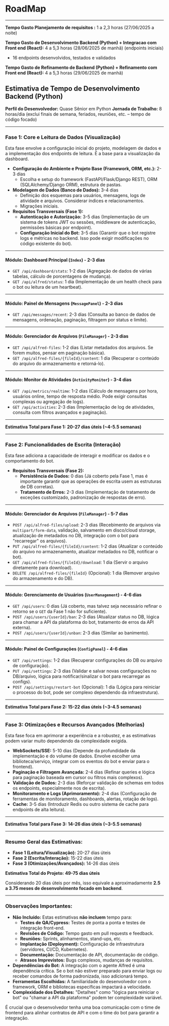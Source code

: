 
# RoadMap

---


**Tempo Gasto Planejamento de requisitos :** 1 a 2,3 horas (27/06/2025 a noite)

**Tempo Gasto de Desenvolvimento Backend (Python) + Integracao com Front end (React):** 4 a 5,3 horas (28/06/2025 de manhã) (endpoints iniciais)
- 16 endpoints desenvolvidos, testados e validados

**Tempo Gasto de Refinamento de Backend (Python) + Refinamento com Front end (React):** 4 a 5,3 horas (29/06/2025 de manhã) 


## Estimativa de Tempo de Desenvolvimento Backend (Python)

**Perfil do Desenvolvedor:** Quase Sênior em Python
**Jornada de Trabalho:** 8 horas/dia (exclui finais de semana, feriados, reuniões, etc. – tempo de código focado)

---

### Fase 1: Core e Leitura de Dados (Visualização)

Esta fase envolve a configuração inicial do projeto, modelagem de dados e a implementação dos endpoints de leitura. É a base para a visualização da dashboard.

* **Configuração do Ambiente e Projeto Base (Framework, ORM, etc.):** 2-3 dias
    * Escolha e setup do framework (FastAPI/Flask/Django REST), ORM (SQLAlchemy/Django ORM), estrutura de pastas.
* **Modelagem de Dados (Banco de Dados):** 3-4 dias
    * Definição dos esquemas para usuários, mensagens, logs de atividade e arquivos. Considerar índices e relacionamentos.
    * Migrações iniciais.
* **Requisitos Transversais (Fase 1):**
    * **Autenticação e Autorização:** 3-5 dias (Implementação de um sistema de tokens JWT ou sessões, middleware de autenticação, permissões básicas por endpoint).
    * **Configuração Inicial do Bot:** 3-5 dias (Garantir que o bot registre logs e métricas no backend. Isso pode exigir modificações no código existente do bot).

---

#### Módulo: Dashboard Principal (`Index`) - 2-3 dias
* `GET /api/dashboard/stats`: 1-2 dias (Agregação de dados de várias tabelas, cálculo de porcentagens de mudança).
* `GET /api/alfred/status`: 1 dia (Implementação de um health check para o bot ou leitura de um heartbeat).

---

#### Módulo: Painel de Mensagens (`MessagePanel`) - 2-3 dias
* `GET /api/messages/recent`: 2-3 dias (Consulta ao banco de dados de mensagens, ordenação, paginação, filtragem por status e limite).

---

#### Módulo: Gerenciador de Arquivos (`FileManager`) - 2-3 dias
* `GET /api/alfred-files`: 1-2 dias (Listar metadados dos arquivos. Se forem muitos, pensar em paginação básica).
* `GET /api/alfred-files/{fileId}/content`: 1 dia (Recuperar o conteúdo do arquivo do armazenamento e retorná-lo).

---

#### Módulo: Monitor de Atividades (`ActivityMonitor`) - 3-4 dias
* `GET /api/metrics/realtime`: 1-2 dias (Cálculo de mensagens por hora, usuários online, tempo de resposta médio. Pode exigir consultas complexas ou agregação de logs).
* `GET /api/activities`: 2-3 dias (Implementação de log de atividades, consulta com filtros avançados e paginação).

---

**Estimativa Total para Fase 1:** **20-27 dias úteis (~4-5.5 semanas)**

---

### Fase 2: Funcionalidades de Escrita (Interação)

Esta fase adiciona a capacidade de interagir e modificar os dados e o comportamento do bot.

* **Requisitos Transversais (Fase 2):**
    * **Persistência de Dados:** 0 dias (Já coberto pela Fase 1, mas é importante garantir que as operações de escrita usem as estruturas de DB corretas).
    * **Tratamento de Erros:** 2-3 dias (Implementação de tratamento de exceções customizado, padronização de respostas de erro).

---

#### Módulo: Gerenciador de Arquivos (`FileManager`) - 5-7 dias
* `POST /api/alfred-files/upload`: 2-3 dias (Recebimento de arquivos via `multipart/form-data`, validação, salvamento em disco/cloud storage, atualização de metadados no DB, integração com o bot para "recarregar" os arquivos).
* `PUT /api/alfred-files/{fileId}/content`: 1-2 dias (Atualizar o conteúdo do arquivo no armazenamento, atualizar metadados no DB, notificar o bot).
* `GET /api/alfred-files/{fileId}/download`: 1 dia (Servir o arquivo diretamente para download).
* `DELETE /api/alfred-files/{fileId}` (Opcional): 1 dia (Remover arquivo do armazenamento e do DB).

---

#### Módulo: Gerenciamento de Usuários (`UserManagement`) - 4-6 dias
* `GET /api/users`: 0 dias (Já coberto, mas talvez seja necessário refinar o retorno se o `GET` da Fase 1 não for suficiente).
* `POST /api/users/{userId}/ban`: 2-3 dias (Atualizar status no DB, lógica para chamar a API da plataforma do bot, tratamento de erros da API externa).
* `POST /api/users/{userId}/unban`: 2-3 dias (Similar ao banimento).

---

#### Módulo: Painel de Configurações (`ConfigPanel`) - 4-6 dias
* `GET /api/settings`: 1-2 dias (Recuperar configurações do DB ou arquivo de configuração).
* `PUT /api/settings`: 2-3 dias (Validar e salvar novas configurações no DB/arquivo, lógica para notificar/sinalizar o bot para recarregar as configs).
* `POST /api/settings/restart-bot` (Opcional): 1 dia (Lógica para reiniciar o processo do bot, pode ser complexo dependendo da infraestrutura).

---

**Estimativa Total para Fase 2:** **15-22 dias úteis (~3-4.5 semanas)**

---

### Fase 3: Otimizações e Recursos Avançados (Melhorias)

Esta fase foca em aprimorar a experiência e a robustez, e as estimativas podem variar muito dependendo da complexidade exigida.

* **WebSockets/SSE:** 5-10 dias (Depende da profundidade da implementação e do volume de dados. Envolve escolher uma biblioteca/serviço, integrar com os eventos do bot e enviar para o frontend).
* **Paginação e Filtragem Avançada:** 2-4 dias (Refinar queries e lógica para paginação baseada em cursor ou filtros mais complexos).
* **Validação de Dados:** 2-3 dias (Reforçar validação de schemas em todos os endpoints, especialmente nos de escrita).
* **Monitoramento e Logs (Aprimoramento):** 2-4 dias (Configuração de ferramentas de monitoramento, dashboards, alertas, rotação de logs).
* **Cache:** 3-5 dias (Introduzir Redis ou outro sistema de cache para endpoints de alta leitura).

---

**Estimativa Total para Fase 3:** **14-26 dias úteis (~3-5.5 semanas)**

---

### Resumo Geral das Estimativas:

* **Fase 1 (Leitura/Visualização):** 20-27 dias úteis
* **Fase 2 (Escrita/Interação):** 15-22 dias úteis
* **Fase 3 (Otimizações/Avançados):** 14-26 dias úteis

**Estimativa Total do Projeto:** **49-75 dias úteis**

Considerando 20 dias úteis por mês, isso equivale a aproximadamente **2.5 a 3.75 meses de desenvolvimento focado em backend**.

---

### Observações Importantes:

* **Não Incluído:** Estas estimativas **não incluem** tempo para:
    * **Testes de QA/Cypress:** Testes de ponta a ponta e testes de integração front-end.
    * **Revisões de Código:** Tempo gasto em pull requests e feedback.
    * **Reuniões:** Sprints, alinhamentos, stand-ups, etc.
    * **Implantação (Deployment):** Configuração de infraestrutura (servidores, CI/CD, Kubernetes).
    * **Documentação:** Documentação de API, documentação de código.
    * **Atrasos Imprevistos:** Bugs complexos, mudanças de requisitos.
* **Dependências do Bot:** A integração com o agente Alfred é uma dependência crítica. Se o bot não estiver preparado para enviar logs ou receber comandos de forma padronizada, isso adicionará tempo.
* **Ferramentas Escolhidas:** A familiaridade do desenvolvedor com o framework, ORM e bibliotecas específicas impactará a velocidade.
* **Complexidade dos Detalhes:** "Detalhes" como "lógica para reiniciar o bot" ou "chamar a API da plataforma" podem ter complexidade variável.

É crucial que o desenvolvedor tenha uma boa comunicação com o time de frontend para alinhar contratos de API e com o time do bot para garantir a integração.
